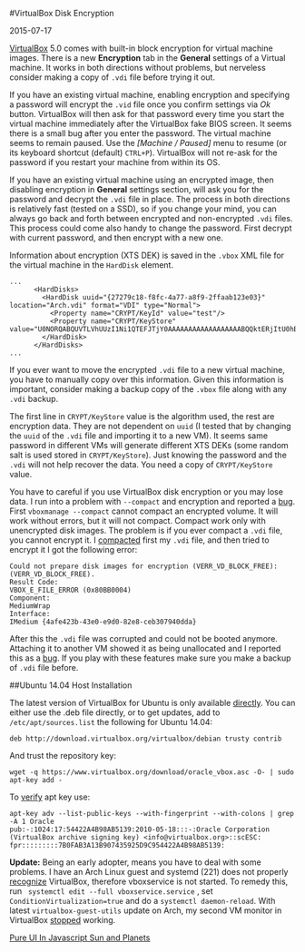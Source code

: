 #VirtualBox Disk Encryption

2015-07-17

<!--- tags: virtualization encryption -->

[VirtualBox](https://www.virtualbox.org/) 5.0 comes with built-in block encryption for virtual machine images. There is a new **Encryption** tab in the **General** settings of a Virtual machine. It works in both directions without problems, but nerveless consider making a copy of `.vdi` file before trying it out.

If you have an existing virtual machine, enabling encryption and specifying a password will encrypt the `.vid` file once you confirm settings via *Ok* button. VirtualBox will then ask for that password every time you start the virtual machine immediately after the VirtualBox fake BIOS screen. It seems there is a small bug after you enter the password. The virtual machine seems to remain paused. Use the *[Machine / Paused]* menu to resume (or its keyboard shortcut (default) `CTRL+P`). VirtualBox will not re-ask for the password if you restart your machine from within its OS.

If you have an existing virtual machine using an encrypted image, then disabling encryption in **General** settings section, will ask you for the password and decrypt the `.vdi` file in place. The process in both directions is relatively fast (tested on a SSD), so if you change your mind, you can always go back and forth between encrypted and non-encrypted `.vdi` files. This process could come also handy to change the password. First decrypt with current password, and then encrypt with a new one.

Information about encryption (XTS DEK) is saved in the `.vbox` XML file for the virtual machine in the `HardDisk` element. 

```
...
      <HardDisks>
        <HardDisk uuid="{27279c18-f8fc-4a77-a8f9-2ffaab123e03}" location="Arch.vdi" format="VDI" type="Normal">
          <Property name="CRYPT/KeyId" value="test"/>
          <Property name="CRYPT/KeyStore" value="U0NORQABQUVTLVhUUzI1Ni1QTEFJTjY0AAAAAAAAAAAAAAAAAABQQktERjItU0hB&#13;&#10;..."/>
        </HardDisk>
      </HardDisks>
...      
```

If you ever want to move the encrypted `.vdi` file to a new virtual machine, you have to manually copy over this information. Given this information is important, consider making a backup copy of the `.vbox` file along with any `.vdi` backup. 

The first line in `CRYPT/KeyStore` value is the algorithm used, the rest are encryption data. They are not dependent on `uuid` (I tested that by changing the `uuid` of the `.vdi` file and importing it to a new VM). It seems same password in different VMs will generate different XTS DEKs (some random salt is used stored in `CRYPT/KeyStore`). Just knowing the password and the `.vdi` will not help recover the data. You need a copy of `CRYPT/KeyStore` value.

You have to careful if you use VirtualBox disk encryption or you may lose data. I run into a problem with `--compact` and encryption and reported a [bug](https://www.virtualbox.org/ticket/14496). First `vboxmanage --compact` cannot compact an encrypted volume. It will work without errors, but it will not compact. Compact work only with unencrypted disk images. The problem is if you ever compact a `.vdi` file, you cannot encrypt it. I [compacted](https://superuser.com/questions/529149/how-to-compact-virtualboxs-vdi-file-size) first my `.vdi` file, and then tried to encrypt it I got the following error:

```
Could not prepare disk images for encryption (VERR_VD_BLOCK_FREE): (VERR_VD_BLOCK_FREE).
Result Code: 
VBOX_E_FILE_ERROR (0x80BB0004)
Component: 
MediumWrap
Interface: 
IMedium {4afe423b-43e0-e9d0-82e8-ceb307940dda}
```

After this the `.vdi` file was corrupted and could not be booted anymore. Attaching it to another VM showed it as being unallocated and I reported this as a [bug](https://www.virtualbox.org/ticket/14496). If you play with these features make sure you make a backup of `.vdi` file before.

##Ubuntu 14.04 Host Installation

The latest version of VirtualBox for Ubuntu is only available [directly](https://www.virtualbox.org/wiki/Linux_Downloads). You can either use the .deb file directly, or to get updates, add to `/etc/apt/sources.list` the following for Ubuntu 14.04:

```
deb http://download.virtualbox.org/virtualbox/debian trusty contrib
```

And trust the repository key:

```
wget -q https://www.virtualbox.org/download/oracle_vbox.asc -O- | sudo apt-key add -
```

To [verify](https://unix.stackexchange.com/questions/175501/get-apts-key-ids-and-fingerprints-in-machine-readable-format) apt key use:

```
apt-key adv --list-public-keys --with-fingerprint --with-colons | grep -A 1 Oracle
pub:-:1024:17:54422A4B98AB5139:2010-05-18:::-:Oracle Corporation (VirtualBox archive signing key) <info@virtualbox.org>::scESC:
fpr:::::::::7B0FAB3A13B907435925D9C954422A4B98AB5139:
```

**Update:** Being an early adopter, means you have to deal with some problems. I have an Arch Linux guest and systemd (221) does not properly [recognize](http://permalink.gmane.org/gmane.comp.sysutils.systemd.devel/33072) VirtualBox, therefore vboxservice is not started. To remedy this, run ` systemctl edit --full vboxservice.service` , set `ConditionVirtualization=true` and do a `systemctl daemon-reload`. With latest `virtualbox-guest-utils` update on Arch, my second VM monitor in VirtualBox [stopped](https://bugs.archlinux.org/task/45748?string=virtualbox&project=5&type%5B0%5D=&sev%5B0%5D=&pri%5B0%5D=&due%5B0%5D=&reported%5B0%5D=&cat%5B0%5D=33&status%5B0%5D=open&percent%5B0%5D=&opened=&dev=&closed=&duedatefrom=&duedateto=&changedfrom=&changedto=&openedfrom=&openedto=&closedfrom=&closedto=) working.

<ins class='nfooter'><a id='fprev' href='#blog/2015/2015-07-21-Pure-UI-In-Javascript.md'>Pure UI In Javascript</a> <a id='fnext' href='#blog/2015/2015-06-24-Sun-and-Planets.md'>Sun and Planets</a></ins>

